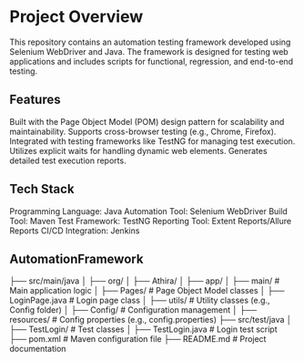 # Project Overview

This repository contains an automation testing framework developed using Selenium WebDriver and Java. 
The framework is designed for testing web applications and includes scripts for functional, regression, and end-to-end testing.

## Features
Built with the Page Object Model (POM) design pattern for scalability and maintainability.
Supports cross-browser testing (e.g., Chrome, Firefox).
Integrated with testing frameworks like TestNG for managing test execution.
Utilizes explicit waits for handling dynamic web elements.
Generates detailed test execution reports.

## Tech Stack
Programming Language: Java
Automation Tool: Selenium WebDriver
Build Tool: Maven
Test Framework: TestNG
Reporting Tool: Extent Reports/Allure Reports
CI/CD Integration: Jenkins 

## AutomationFramework

├── src/main/java
│   ├── org/
│       ├── Athira/
│           ├── app/
│               ├── main/               # Main application logic
│               ├── Pages/              # Page Object Model classes
│                   ├── LoginPage.java  # Login page class
│               ├── utils/              # Utility classes (e.g., Config folder)
│                   ├── Config/         # Configuration management
│               ├── resources/          # Config properties (e.g., config.properties)
├── src/test/java
│   ├── TestLogin/                       # Test classes
│       ├── TestLogin.java               # Login test script
├── pom.xml                              # Maven configuration file
├── README.md                            # Project documentation
